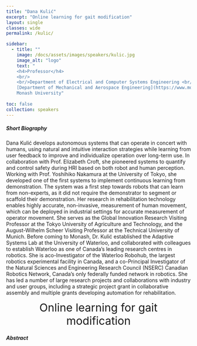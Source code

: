 ```yaml
---
title: "Dana Kulić"
excerpt: "Online learning for gait modification"
layout: single 
classes: wide
permalink: /kulic/

sidebar:
  - title: ""
    image: /docs/assets/images/speakers/kulic.jpg 
    image_alt: "logo"
    text: "
    <h4>Professor</h4> 
    <br/>
    <br/>Department of Electrical and Computer Systems Engineering <br/>
    [Department of Mechanical and Aerospace Engineering](https://www.monash.edu/engineering/danakulic) <br/>
    Monash University"
  
toc: false 
collection: speakers
---
```


##### Short Biography 

Dana Kulić develops autonomous systems that can operate in concert with humans, using natural and intuitive interaction strategies while learning from user feedback to improve and individualize operation over long-term use. In collaboration with Prof. Elizabeth Croft, she pioneered systems to quantify and control safety during HRI based on both robot and human perception. Working with Prof. Yoshihiko Nakamura at the University of Tokyo, she developed one of the first systems to implement continuous learning from demonstration. The system was a first step towards robots that can learn from non-experts, as it did not require the demonstrator to segment or scaffold their demonstration. Her research in rehabilitation technology enables highly accurate, non-invasive, measurement of human movement, which can be deployed in industrial settings for accurate measurement of operator movement. She serves as the Global Innovation Research Visiting Professor at the Tokyo University of Agriculture and Technology, and the August-Wilhelm Scheer Visiting Professor at the Technical University of Munich. Before coming to Monash, Dr. Kulić established the Adaptive Systems Lab at the University of Waterloo, and collaborated with colleagues to establish Waterloo as one of Canada’s leading research centres in robotics. She is aco-Investigator of the Waterloo Robohub, the largest robotics experimental facility in Canada, and a co-Principal Investigator of the Natural Sciences and Engineering Research Council (NSERC) Canadian Robotics Network, Canada’s only federally funded network in robotics. She has led a number of large research projects and collaborations with industry and user groups, including a strategic project grant in collaborative assembly and multiple grants developing automation for rehabilitation.


<center style="font-size:30px">
Online learning for gait modification
</center>

##### Abstract



